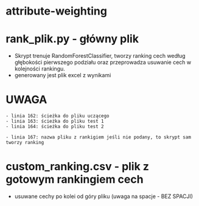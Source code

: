 # attribute-weighting

# rank_plik.py - główny plik
 - Skrypt trenuje RandomForestClassifier, tworzy ranking cech według głębokości pierwszego podziału oraz przeprowadza usuwanie cech w kolejności rankingu.
 - generowany jest plik excel z wynikami
  # UWAGA
    - linia 162: ścieżka do pliku uczącego
    - linia 163: ścieżka do pliku test 1
    - linia 164: ścieżka do pliku test 2

    - linia 167: nazwa pliku z rankigiem jeśli nie podany, to skrypt sam tworzy ranking
    
# custom_ranking.csv - plik z gotowym rankingiem cech
 - usuwane cechy po kolei od góry pliku (uwaga na spacje - BEZ SPACJI)
